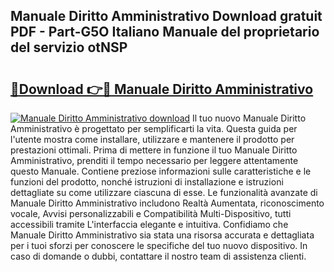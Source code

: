 ## Manuale Diritto Amministrativo Download gratuit PDF - Part-G5O Italiano Manuale del proprietario del servizio otNSP

# <h2><a href="http://dfaft7.blite.top/?on=Manuale+Diritto+Amministrativo">🔗Download 👉🔴 Manuale Diritto Amministrativo</a></h2>

[![Manuale Diritto Amministrativo download](https://i.imgur.com/lujVjoI.png)](http://dfaft7.blite.top/?on=Manuale+Diritto+Amministrativo)
Il tuo nuovo Manuale Diritto Amministrativo è progettato per semplificarti la vita. Questa guida per l'utente mostra come installare, utilizzare e mantenere il prodotto per prestazioni ottimali. Prima di mettere in funzione il tuo Manuale Diritto Amministrativo, prenditi il tempo necessario per leggere attentamente questo Manuale. Contiene preziose informazioni sulle caratteristiche e le funzioni del prodotto, nonché istruzioni di installazione e istruzioni dettagliate su come utilizzare ciascuna di esse. Le funzionalità avanzate di Manuale Diritto Amministrativo includono Realtà Aumentata, riconoscimento vocale, Avvisi personalizzabili e Compatibilità Multi-Dispositivo, tutti accessibili tramite L'interfaccia elegante e intuitiva. Confidiamo che Manuale Diritto Amministrativo sia stata una risorsa accurata e dettagliata per i tuoi sforzi per conoscere le specifiche del tuo nuovo dispositivo. In caso di domande o dubbi, contattare il nostro team di assistenza clienti.
